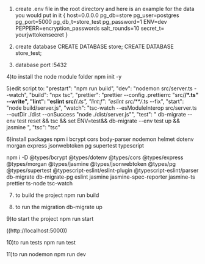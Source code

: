  1) create .env file in the root directory and here is an example for the data you would put in it
  {
    host=0.0.0.0
    pg_db=store
    pg_user=postgres
    pg_port=5000
    pg_db_t=store_test
    pg_password=1
    ENV=dev
    PEPPERR=encryption_passwords
    salt_rounds=10
    secret_t= yourjwttokensecret
  } 


 2) create database
  CREATE DATABASE store;
  CREATE DATABASE store_test;

  3) database port :5432


 4)to install the node module folder
  npm init -y

 5)edit script to:
    "prestart": "npm run build",
    "dev": "nodemon src/server.ts --watch",
    "build": "npx tsc",
    "prettier": "prettier --config .prettierrc \"src/**/*.ts\" --write",
    "lint": "eslint src/**/*.ts",
    "lint:f": "eslint src/**/*.ts --fix",
    "start": "node build/server.js",
    "watch": "tsc-watch --esModuleInterop src/server.ts --outDir ./dist --onSuccess \"node ./dist/server.js\"",
    "test": " db-migrate --env test reset && tsc && set ENV=test&& db-migrate --env test up && jasmine ",
    "tsc": "tsc"


 6)install packages
  npm i bcrypt cors body-parser nodemon helmet dotenv morgan express  jsonwebtoken  pg  supertest  typescript

  npm i -D @types/bcrypt  @types/dotenv @types/cors @types/express @types/morgan @types/jasmine  @types/jsonwebtoken  @types/pg  @types/supertest  @typescript-eslint/eslint-plugin  @typescript-eslint/parser  db-migrate  db-migrate-pg  eslint  jasmine  jasmine-spec-reporter  jasmine-ts  prettier  ts-node  tsc-watch

 7) to build the project
  npm run build

 8) to run the migration
   db-migrate up

 9)to start the project
  npm run start  

((http://localhost:5000))

 10)to run tests
  npm run test

  11)to run nodemon
    npm run dev